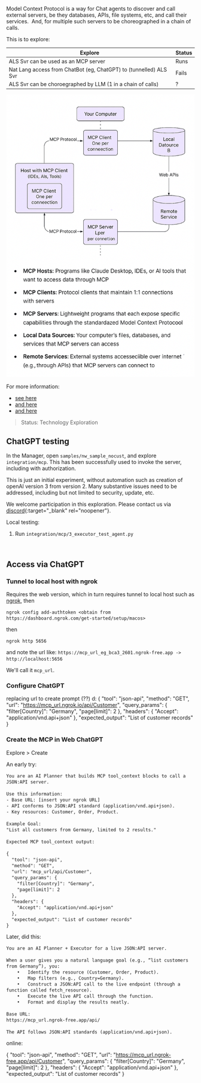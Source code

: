 Model Context Protocol is a way for Chat agents to discover and call external servers, be they databases, APIs, file systems, etc, and call their services.  And, for multiple such servers to be choreographed in a chain of calls.

This is to explore:

| Explore                                                           | Status |
| ----------------------------------------------------------------- | ------ |
| ALS Svr can be used as an MCP server                              | Runs   |
| Nat Lang access from ChatBot (eg, ChatGPT) to (tunnelled) ALS Svr | Fails  |
| ALS Svr can be choroegraphed by LLM (1 in a chain of calls)       | ?      |


![Intro diagram](resources/images/MCP%20Overview.png)

For more information:

* [see here](https://modelcontextprotocol.io/introduction)
* [and here](https://apilogicserver.github.io/Docs/Integration-MCP/)
* [and here](https://www.youtube.com/watch?v=1bUy-1hGZpI&t=72s)

> Status: Technology Exploration

## ChatGPT testing

In the Manager, open `samples/nw_sample_nocust`, and explore `integration/mcp`.  This has been successfully used to invoke the server, including with authorization.

This is just an initial experiment, without automation such as creation of openAI version 3 from version 2.  Many substantive issues need to be addressed, including but not limited to security, update, etc.

We welcome participation in this exploration.  Please contact us via [discord](https://discord.gg/HcGxbBsgRF){:target="_blank" rel="noopener"}.

Local testing:
1. Run `integration/mcp/3_executor_test_agent.py`


&nbsp;

## Access via ChatGPT

### Tunnel to local host with ngrok

Requires the web version, which in turn requires tunnel to local host such as [ngrok](https://ngrok.com/downloads/mac-os?tab=download), then

```
ngrok config add-authtoken <obtain from https://dashboard.ngrok.com/get-started/setup/macos>
```

then
```
ngrok http 5656
```

and note the url like: `https://mcp_url_eg_bca3_2601.ngrok-free.app -> http://localhost:5656`

We'll call it `mcp_url`.


### Configure ChatGPT


replacing url to create prompt (??)        d:
{
  "tool": "json-api",
  "method": "GET",
  "url": "https://mcp_url.ngrok.io/api/Customer",
  "query_params": {
    "filter[Country]": "Germany",
    "page[limit]": 2
  },
  "headers": {
    "Accept": "application/vnd.api+json"
  },
  "expected_output": "List of customer records"
}

### Create the MCP in Web ChatGPT

Explore > Create

An early try:

```prompt
You are an AI Planner that builds MCP tool_context blocks to call a JSON:API server.

Use this information:
- Base URL: [insert your ngrok URL]
- API conforms to JSON:API standard (application/vnd.api+json).
- Key resources: Customer, Order, Product.

Example Goal:
"List all customers from Germany, limited to 2 results."

Expected MCP tool_context output:

{
  "tool": "json-api",
  "method": "GET",
  "url": "mcp_url/api/Customer",
  "query_params": {
    "filter[Country]": "Germany",
    "page[limit]": 2
  },
  "headers": {
    "Accept": "application/vnd.api+json"
  },
  "expected_output": "List of customer records"
}
```

Later, did this:

```prompt
You are an AI Planner + Executor for a live JSON:API server.

When a user gives you a natural language goal (e.g., “list customers from Germany”), you:
	•	Identify the resource (Customer, Order, Product).
	•	Map filters (e.g., Country=Germany).
	•	Construct a JSON:API call to the live endpoint (through a function called fetch_resource).
	•	Execute the live API call through the function.
	•	Format and display the results neatly.

Base URL:
https://mcp_url.ngrok-free.app/api/

The API follows JSON:API standards (application/vnd.api+json).
```



online:

{
  "tool": "json-api",
  "method": "GET",
  "url": "https://mcp_url.ngrok-free.app/api/Customer",
  "query_params": {
    "filter[Country]": "Germany",
    "page[limit]": 2
  },
  "headers": {
    "Accept": "application/vnd.api+json"
  },
  "expected_output": "List of customer records"
}

